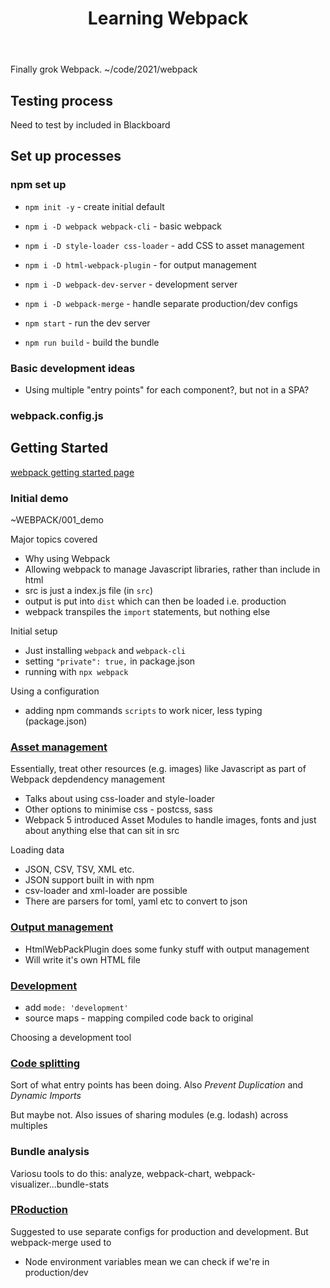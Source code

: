 ﻿---
title: Learning Webpack
---
Finally grok Webpack.  ~/code/2021/webpack

## Testing process

Need to test by included in Blackboard

## Set up processes

### npm set up

- ```npm init -y``` - create initial default 
- ```npm i -D webpack webpack-cli``` - basic webpack
- ```npm i -D style-loader css-loader``` - add CSS to asset management
- ```npm i -D html-webpack-plugin``` - for output management
- ```npm i -D webpack-dev-server``` - development server
- ```npm i -D webpack-merge``` - handle separate production/dev configs

- ```npm start``` - run the dev server
- ```npm run build``` - build the bundle

### Basic development ideas

- Using multiple "entry points" for each component?, but not in a SPA?

### webpack.config.js



## Getting Started

[webpack getting started page](https://webpack.js.org/guides/getting-started/)

### Initial demo 

~WEBPACK/001_demo

Major topics covered
- Why using Webpack
- Allowing webpack to manage Javascript libraries, rather than include in html
- src is just a index.js file (in ```src```)
- output is put into ```dist``` which can then be loaded i.e. production
- webpack transpiles the ```import``` statements, but nothing else

Initial setup
- Just installing ```webpack``` and ```webpack-cli```
- setting ```"private": true,``` in package.json
- running with ```npx webpack```

Using a configuration
- adding npm commands ```scripts``` to work nicer, less typing (package.json)

### [Asset management](https://webpack.js.org/guides/asset-management/)

Essentially, treat other resources (e.g. images) like Javascript as part of Webpack depdendency management

- Talks about using css-loader and style-loader
- Other options to minimise css - postcss, sass
- Webpack 5 introduced Asset Modules to handle images, fonts and just about anything else that can sit in src

Loading data
- JSON, CSV, TSV, XML etc.
- JSON support built in with npm
- csv-loader and xml-loader are possible
- There are parsers for toml, yaml etc to convert to json

### [Output management](https://webpack.js.org/guides/output-management/)

- HtmlWebPackPlugin does some funky stuff with output management
- Will write it's own HTML file

### [Development](https://webpack.js.org/guides/development/)

- add ```mode: 'development'```
- source maps - mapping compiled code back to original

Choosing a development tool

### [Code splitting](https://webpack.js.org/guides/code-splitting/)

Sort of what entry points has been doing. Also *Prevent Duplication* and *Dynamic Imports*

But maybe not.  Also issues of sharing modules (e.g. lodash) across multiples

### Bundle analysis

Variosu tools to do this: analyze, webpack-chart, webpack-visualizer...bundle-stats

### [PRoduction](https://webpack.js.org/guides/production/)

Suggested to use separate configs for production and development.  But webpack-merge used to 

- Node environment variables mean we can check if we're in production/dev